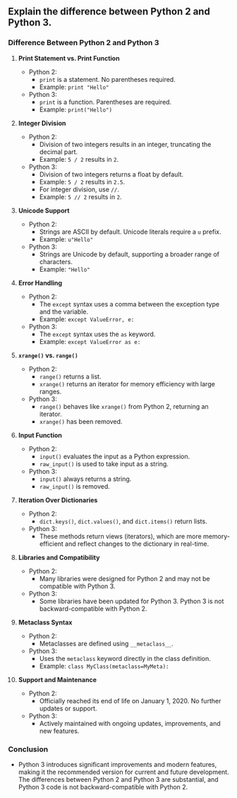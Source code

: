 ## Explain the difference between Python 2 and Python 3.


### Difference Between Python 2 and Python 3

1. **Print Statement vs. Print Function**
   - Python 2: 
     - `print` is a statement. No parentheses required.
     - Example: `print "Hello"`
   - Python 3: 
     - `print` is a function. Parentheses are required.
     - Example: `print("Hello")`

2. **Integer Division**
   - Python 2:
     - Division of two integers results in an integer, truncating the decimal part.
     - Example: `5 / 2` results in `2`.
   - Python 3:
     - Division of two integers returns a float by default.
     - Example: `5 / 2` results in `2.5`.
     - For integer division, use `//`.
     - Example: `5 // 2` results in `2`.

3. **Unicode Support**
   - Python 2:
     - Strings are ASCII by default. Unicode literals require a `u` prefix.
     - Example: `u"Hello"`
   - Python 3:
     - Strings are Unicode by default, supporting a broader range of characters.
     - Example: `"Hello"`

4. **Error Handling**
   - Python 2:
     - The `except` syntax uses a comma between the exception type and the variable.
     - Example: `except ValueError, e:`
   - Python 3:
     - The `except` syntax uses the `as` keyword.
     - Example: `except ValueError as e:`

5. **`xrange()` vs. `range()`**
   - Python 2:
     - `range()` returns a list.
     - `xrange()` returns an iterator for memory efficiency with large ranges.
   - Python 3:
     - `range()` behaves like `xrange()` from Python 2, returning an iterator.
     - `xrange()` has been removed.

6. **Input Function**
   - Python 2:
     - `input()` evaluates the input as a Python expression.
     - `raw_input()` is used to take input as a string.
   - Python 3:
     - `input()` always returns a string.
     - `raw_input()` is removed.

7. **Iteration Over Dictionaries**
   - Python 2:
     - `dict.keys()`, `dict.values()`, and `dict.items()` return lists.
   - Python 3:
     - These methods return views (iterators), which are more memory-efficient and reflect changes to the dictionary in real-time.

8. **Libraries and Compatibility**
   - Python 2:
     - Many libraries were designed for Python 2 and may not be compatible with Python 3.
   - Python 3:
     - Some libraries have been updated for Python 3. Python 3 is not backward-compatible with Python 2.

9. **Metaclass Syntax**
   - Python 2:
     - Metaclasses are defined using `__metaclass__`.
   - Python 3:
     - Uses the `metaclass` keyword directly in the class definition.
     - Example: `class MyClass(metaclass=MyMeta):`

10. **Support and Maintenance**
    - Python 2:
      - Officially reached its end of life on January 1, 2020. No further updates or support.
    - Python 3:
      - Actively maintained with ongoing updates, improvements, and new features.

### Conclusion
- Python 3 introduces significant improvements and modern features, making it the recommended version for current and future development. The differences between Python 2 and Python 3 are substantial, and Python 3 code is not backward-compatible with Python 2.